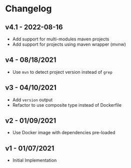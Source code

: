 # Changelog

## v4.1 - 2022-08-16

- Add support for multi-modules maven projects
- Add support for projects using maven wrapper (mvnw)

## v4 - 08/18/2021

- Use `mvn` to detect project version instead of `grep`

## v3 - 04/10/2021

- Add `version` output
- Refactor to use composite type instead of Dockerfile

## v2 - 01/09/2021

- Use Docker image with dependencies pre-loaded

## v1 - 01/07/2021

- Initial Implementation
